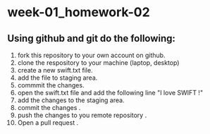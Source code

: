 # week-01_homework-02

## Using github and git do the following:
1. fork this repository to your own account on github.
2. clone the respository to your machine (laptop, desktop)
3. create a new swift.txt file.
4. add the file to staging area.
5. commmit the changes.
6. open the swift.txt file and add the following line "I love SWIFT !"
7. add the changes to the staging area.
8. commit the changes .
9. push the changes to you remote repository . 
10. Open a pull request .
